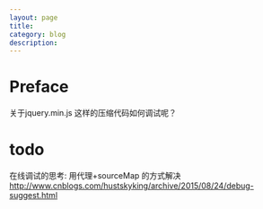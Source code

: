 ```yaml
---
layout: page
title:
category: blog
description:
---
```

# Preface
关于jquery.min.js 这样的压缩代码如何调试呢？

# todo
在线调试的思考: 用代理+sourceMap 的方式解决
http://www.cnblogs.com/hustskyking/archive/2015/08/24/debug-suggest.html
